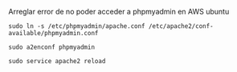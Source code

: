 Arreglar error de no poder acceder a phpmyadmin en AWS ubuntu
```
sudo ln -s /etc/phpmyadmin/apache.conf /etc/apache2/conf-available/phpmyadmin.conf

sudo a2enconf phpmyadmin

sudo service apache2 reload
```
